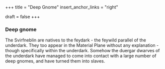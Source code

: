 +++
title = "Deep Gnome"
insert_anchor_links = "right"

draft = false
+++

### Deep gnome
The Svirfneblin are natives to the feydark - the feywild parallel of the underdark. They too appear in the Material Plane without any explanation - though specifically within the underdark. Somehow the duergar dwarves of the underdark have managed to come into contact with a large number of deep gnomes, and have turned them into slaves.
